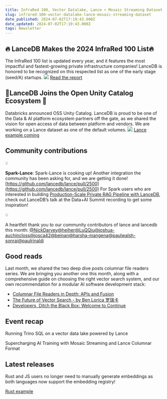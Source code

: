 ```yaml
---
title: InfraRed 100, Vector Datalake, Lance + Mosaic Streaming Dataset
slug: infrared-100-vector-datalake-lance-mosaic-streaming-dataset
date_published: 2024-07-02T17:19:43.000Z
date_updated: 2024-07-02T17:19:43.000Z
tags: Newsletter
---
```


## 🔥 LanceDB Makes the 2024 InfraRed 100 List🔥

The InfraRed 100 list is updated every year, and it features the most impactful and fastest-growing private infrastructure companies! LanceDB is honored to be recognized on this respected list as one of the early stage (seed/A) startups. 
![](__GHOST_URL__/content/images/2024/07/LanceDB--1-.jpg)
[Read the report](https://www.redpoint.com/infrared/100/)

## 🤝LanceDB Joins the Open Unity Catalog Ecosystem 🤝

Databricks announced OSS Unity Catalog. LanceDB is proud to be one of the Data & AI platform ecosystem partners off the gate, as we shared the vision for open access of data between platform and vendors. We are working on a Lance dataset as one of the default volumes. 
![](__GHOST_URL__/content/images/2024/07/27564.png)
[Lance example coming](https://github.com/unitycatalog/unitycatalog/issues/126)

## Community contributions

💡

**Spark-Lance**: Spark-Lance is cooking up! Another integration the community has been asking for, and we are getting it done! [https://github.com/lancedb/lance/pull/2500](https://github.com/lancedb/lance/pull/2500) For Spark users who are interested in building [Production-Scale Private RAG Pipeline with LanceDB](https://www.youtube.com/watch?v=BEjjVcvJxKw&amp;t=5s), check out LanceDB’s talk at the Data+AI Summit recording to get some inspiration!

💡

A heartfelt thank you to our community contributors of lance and lancedb this month: [@NickDarvey](https://github.com/NickDarvey)[@heiher](https://github.com/heiher)[@LuQQiu](https://github.com/LuQQiu)[@joshua-auchincloss](https://github.com/joshua-auchincloss)[@josca42](https://github.com/josca42)[@beinan](https://github.com/beinan)[@harsha-mangena](https://github.com/harsha-mangena)[@paulwalsh-sonrai](https://github.com/paulwalsh-sonrai)[@paulrinaldi](https://github.com/paulrinaldi)

## Good reads

Last month, we shared the two deep dive posts columnar file readers series. We are bringing you another one this month, along with a comprehensive guide on choosing the right vector search system, and our own recommendation for a modular AI software development stack:

- [Columnar File Readers in Depth: APIs and Fusion](__GHOST_URL__/columnar-file-readers-in-depth-apis-and-fusion/)
- [The Future of Vector Search - by Ben Lorica 罗瑞卡](https://gradientflow.substack.com/p/the-future-of-vector-search)
- [Developers, Ditch the Black Box: Welcome to Continue](__GHOST_URL__/lancedb-x-continue/)

## Event recap

Running Trino SQL on a vector data lake powered by Lance

Supercharging AI Training with Mosaic Streaming and Lance Columnar Format

## Latest releases 

Rust and JS users no longer need to manually generate embeddings as both languages now support the embedding registry!

[Rust example](https://github.com/lancedb/lancedb/blob/main/rust/lancedb/examples/openai.rs)
